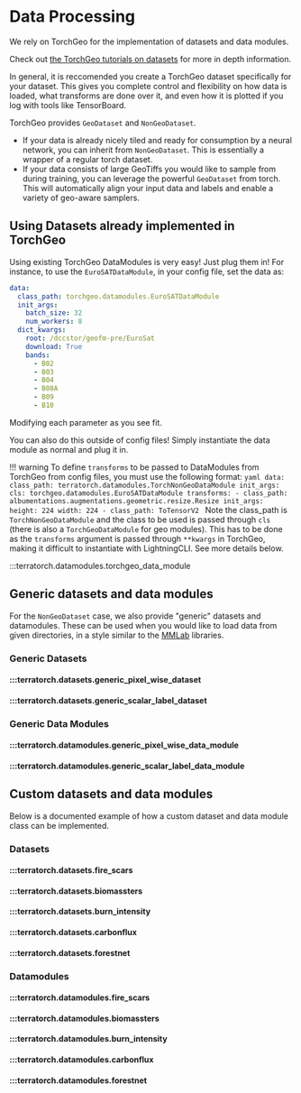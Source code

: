 # Data Processing
We rely on TorchGeo for the implementation of datasets and data modules.

Check out [the TorchGeo tutorials on datasets](https://torchgeo.readthedocs.io/en/stable/tutorials/custom_raster_dataset.html) for more in depth information.

In general, it is reccomended you create a TorchGeo dataset specifically for your dataset. This gives you complete control and flexibility on how data is loaded, what transforms are done over it, and even how it is plotted if you log with tools like TensorBoard.

TorchGeo provides `GeoDataset` and `NonGeoDataset`.

- If your data is already nicely tiled and ready for consumption by a neural network, you can inherit from `NonGeoDataset`. This is essentially a wrapper of a regular torch dataset.
- If your data consists of large GeoTiffs you would like to sample from during training, you can leverage the powerful `GeoDataset` from torch. This will automatically align your input data and labels and enable a variety of geo-aware samplers.

## Using Datasets already implemented in TorchGeo

Using existing TorchGeo DataModules is very easy! Just plug them in!
For instance, to use the `EuroSATDataModule`, in your config file, set the data as:
```yaml
data:
  class_path: torchgeo.datamodules.EuroSATDataModule
  init_args:
    batch_size: 32
    num_workers: 8
  dict_kwargs:
    root: /dccstor/geofm-pre/EuroSat
    download: True
    bands:
      - B02
      - B03
      - B04
      - B08A
      - B09
      - B10
```
Modifying each parameter as you see fit.

You can also do this outside of config files! Simply instantiate the data module as normal and plug it in.

!!! warning
    To define `transforms` to be passed to DataModules from TorchGeo from config files, you must use the following format:
    ```yaml
    data:
    class_path: terratorch.datamodules.TorchNonGeoDataModule
    init_args:
      cls: torchgeo.datamodules.EuroSATDataModule
      transforms:
        - class_path: albumentations.augmentations.geometric.resize.Resize
          init_args:
            height: 224
            width: 224
        - class_path: ToTensorV2
    ```
    Note the class_path is `TorchNonGeoDataModule` and the class to be used is passed through `cls` (there is also a `TorchGeoDataModule` for geo modules).
    This has to be done as the `transforms` argument is passed through `**kwargs` in TorchGeo, making it difficult to instantiate with LightningCLI.
    See more details below.

:::terratorch.datamodules.torchgeo_data_module

## Generic datasets and data modules

For the `NonGeoDataset` case, we also provide "generic" datasets and datamodules. These can be used when you would like to load data from given directories, in a style similar to the [MMLab](https://github.com/open-mmlab) libraries.

### Generic Datasets

#### :::terratorch.datasets.generic_pixel_wise_dataset

#### :::terratorch.datasets.generic_scalar_label_dataset

### Generic Data Modules

#### :::terratorch.datamodules.generic_pixel_wise_data_module

#### :::terratorch.datamodules.generic_scalar_label_data_module

## Custom datasets and data modules

Below is a documented example of how a custom dataset and data module class can be implemented.

### Datasets

#### :::terratorch.datasets.fire_scars
#### :::terratorch.datasets.biomassters
#### :::terratorch.datasets.burn_intensity
#### :::terratorch.datasets.carbonflux
#### :::terratorch.datasets.forestnet

### Datamodules
#### :::terratorch.datamodules.fire_scars
#### :::terratorch.datamodules.biomassters
#### :::terratorch.datamodules.burn_intensity
#### :::terratorch.datamodules.carbonflux
#### :::terratorch.datamodules.forestnet


